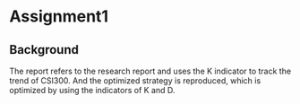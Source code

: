 # Assignment1
## Background
The report refers to the research report and uses the K indicator to track the trend of CSI300. And the optimized strategy is reproduced, which is optimized by using the indicators of K and D.
